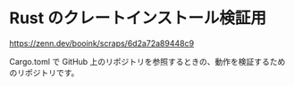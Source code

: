 # Rust のクレートインストール検証用

https://zenn.dev/booink/scraps/6d2a72a89448c9

Cargo.toml で GitHub 上のリポジトリを参照するときの、動作を検証するためのリポジトリです。
